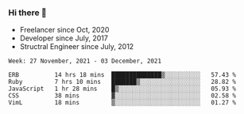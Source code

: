### Hi there 👋

- Freelancer since Oct, 2020
- Developer since July, 2017
- Structral Engineer since July, 2012

<!--START_SECTION:waka-->
```text
Week: 27 November, 2021 - 03 December, 2021

ERB          14 hrs 18 mins  ██████████████▒░░░░░░░░░░   57.43 % 
Ruby         7 hrs 10 mins   ███████▒░░░░░░░░░░░░░░░░░   28.82 % 
JavaScript   1 hr 28 mins    █▒░░░░░░░░░░░░░░░░░░░░░░░   05.93 % 
CSS          38 mins         ▓░░░░░░░░░░░░░░░░░░░░░░░░   02.58 % 
VimL         18 mins         ▒░░░░░░░░░░░░░░░░░░░░░░░░   01.27 % 
```
<!--END_SECTION:waka-->
